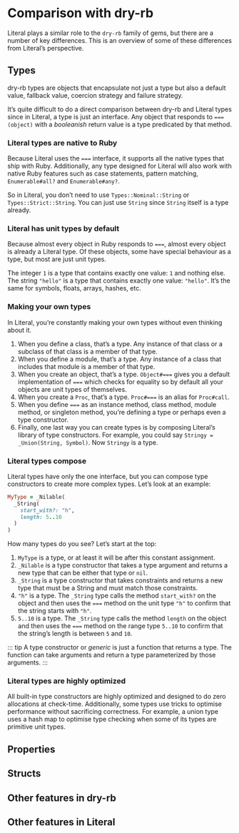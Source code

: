 # Comparison with dry-rb

Literal plays a similar role to the `dry-rb` family of gems, but there are a number of key differences. This is an overview of some of these differences from Literal’s perspective.

## Types

dry-rb types are objects that encapsulate not just a type but also a default value, fallback value, coercion strategy and failure strategy.

It’s quite difficult to do a direct comparison between dry-rb and Literal types since in Literal, a type is just an interface. Any object that responds to `===(object)` with a _booleanish_ return value is a type predicated by that method.

### Literal types are native to Ruby

Because Literal uses the `===` interface, it supports all the native types that ship with Ruby. Additionally, any type designed for Literal will also work with native Ruby features such as case statements, pattern matching, `Enumerable#all?` and `Enumerable#any?`.

So in Literal, you don’t need to use `Types::Nominal::String` or `Types::Strict::String`. You can just use `String` since `String` itself is a type already.

### Literal has unit types by default

Because almost every object in Ruby responds to `===`, almost every object is already a Literal type. Of these objects, some have special behaviour as a type, but most are just unit types.

The integer `1` is a type that contains exactly one value: `1` and nothing else. The string `"hello"` is a type that contains exactly one value: `"hello"`. It’s the same for symbols, floats, arrays, hashes, etc.

### Making your own types

In Literal, you’re constantly making your own types without even thinking about it.

1. When you define a class, that’s a type. Any instance of that class or a subclass of that class is a member of that type.
2. When you define a module, that’s a type. Any instance of a class that includes that module is a member of that type.
3. When you create an object, that’s a type. `Object#===` gives you a default implementation of `===` which checks for equality so by default all your objects are unit types of themselves.
4. When you create a `Proc`, that’s a type. `Proc#===` is an alias for `Proc#call`.
5. When you define `===` as an instance method, class method, module method, or singleton method, you’re defining a type or perhaps even a type constructor.
6. Finally, one last way you can create types is by composing Literal’s library of type constructors. For example, you could say `Stringy = _Union(String, Symbol)`. Now `Stringy` is a type.

### Literal types compose

Literal types have only the one interface, but you can compose type constructors to create more complex types. Let’s look at an example:

```ruby
MyType = _Nilable(
  _String(
    start_with?: "h",
    length: 5..10
  )
)
```

How many types do you see? Let’s start at the top:

1. `MyType` is a type, or at least it will be after this constant assignment.
2. `_Nilable` is a type constructor that takes a type argument and returns a new type that can be either that type or `nil`.
3. `_String` is a type constructor that takes constraints and returns a new type that must be a String and must match those constraints.
4. `"h"` is a type. The `_String` type calls the method `start_with?` on the object and then uses the `===` method on the unit type `"h"` to confirm that the string starts with `"h"`.
5. `5..10` is a type. The `_String` type calls the method `length` on the object and then uses the `===` method on the range type `5..10` to confirm that the string’s length is between `5` and `10`.

::: tip
A type constructor or _generic_ is just a function that returns a type. The function can take arguments and return a type parameterized by those arguments.
:::

### Literal types are highly optimized

All built-in type constructors are highly optimized and designed to do zero allocations at check-time. Additionally, some types use tricks to optimise performance without sacrificing correctness. For example, a union type uses a hash map to optimise type checking when some of its types are primitive unit types.

## Properties

## Structs

## Other features in dry-rb

## Other features in Literal
